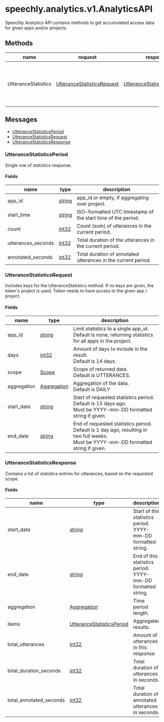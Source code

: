 
<a name="speechly.analytics.v1.AnalyticsAPI"></a>
# speechly.analytics.v1.AnalyticsAPI

Speechly Analytics API contains methods to get accumulated access data
for given apps and/or projects.

## Methods

| name | request | response | description |
| ---- | ------- | -------- | ----------- |
| UtteranceStatistics | [UtteranceStatisticsRequest](#speechly.analytics.v1.UtteranceStatisticsRequest) | [UtteranceStatisticsResponse](#speechly.analytics.v1.UtteranceStatisticsResponse) | Get a summary of utterances for a given time period. |

## Messages

- [UtteranceStatisticsPeriod](#speechly.analytics.v1.UtteranceStatisticsPeriod)
- [UtteranceStatisticsRequest](#speechly.analytics.v1.UtteranceStatisticsRequest)
- [UtteranceStatisticsResponse](#speechly.analytics.v1.UtteranceStatisticsResponse)


<a name="speechly.analytics.v1.UtteranceStatisticsPeriod"></a>
### UtteranceStatisticsPeriod

Single row of statistics response.

#### Fields

| name | type | description |
| ---- | ---- | ----------- |
| app_id | [string](#string) | app_id or empty, if aggregating over project. |
| start_time | [string](#string) | ISO-formatted UTC timestamp of the start time of the period. |
| count | [int32](#int32) | Count (sum) of utterances in the current period. |
| utterances_seconds | [int32](#int32) | Total duration of the utterances in the current period. |
| annotated_seconds | [int32](#int32) | Total duration of annotated utterances in the current period. |


<a name="speechly.analytics.v1.UtteranceStatisticsRequest"></a>
### UtteranceStatisticsRequest

Includes keys for the UtteranceStatistics method.
If no keys are given, the token's project is used.
Token needs to have access to the given app / project.

#### Fields

| name | type | description |
| ---- | ---- | ----------- |
| app_id | [string](#string) | Limit statistics to a single app_id.<br/>Default is none, returning statistics for all apps in the project. |
| days | [int32](#int32) | Amount of days to include in the result.<br/>Default is 14 days. |
| scope | [Scope](#speechly.analytics.v1.UtteranceStatisticsRequest.Scope) | Scope of returned data.<br/>Default is UTTERANCES. |
| aggregation | [Aggregation](#speechly.analytics.v1.Aggregation) | Aggregation of the data.<br/>Default is DAILY |
| start_date | [string](#string) | Start of requested statistics period.<br/>Default is 15 days ago.<br/>Must be YYYY-mm-DD formatted string if given. |
| end_date | [string](#string) | End of requested statistics period.<br/>Default is 1 day ago, resulting in two full weeks.<br/>Must be YYYY-mm-DD formatted string if given. |


<a name="speechly.analytics.v1.UtteranceStatisticsResponse"></a>
### UtteranceStatisticsResponse

Contains a list of statistics entries for utterances, based on the requested scope.

#### Fields

| name | type | description |
| ---- | ---- | ----------- |
| start_date | [string](#string) | Start of this statistics period.<br/>YYYY-mm-DD formatted string. |
| end_date | [string](#string) | End of this statistics period.<br/>YYYY-mm-DD formatted string. |
| aggregation | [Aggregation](#speechly.analytics.v1.Aggregation) | Time period length. |
| items | [UtteranceStatisticsPeriod](#speechly.analytics.v1.UtteranceStatisticsPeriod) | Aggregated results. |
| total_utterances | [int32](#int32) | Amount of utterances in this response |
| total_duration_seconds | [int32](#int32) | Total duration of utterances in seconds. |
| total_annotated_seconds | [int32](#int32) | Total duration of annotated utterances in seconds. |


